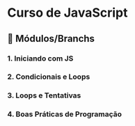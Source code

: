 # Curso de JavaScript  

## 📂 Módulos/Branchs  

### 1. Iniciando com JS  
  
### 2. Condicionais e Loops  

### 3. Loops e Tentativas  

### 4. Boas Práticas de Programação  

